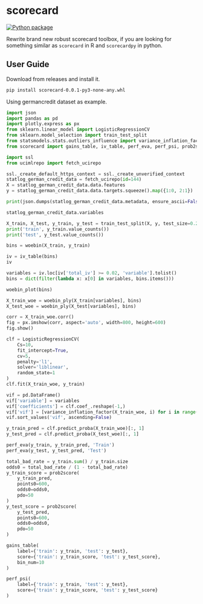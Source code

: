 # scorecard

[![Python package](https://github.com/Blanket58/scorecard/actions/workflows/python-package.yml/badge.svg)](https://github.com/Blanket58/scorecard/actions/workflows/python-package.yml)

Rewrite brand new robust scorecard toolbox, if you are looking for something similar as `scorecard` in R and `scorecardpy` in python.

## User Guide

Download from releases and install it.

```bash
pip install scorecard-0.0.1-py3-none-any.whl
```

Using germancredit dataset as example.

```python
import json
import pandas as pd
import plotly.express as px
from sklearn.linear_model import LogisticRegressionCV
from sklearn.model_selection import train_test_split
from statsmodels.stats.outliers_influence import variance_inflation_factor
from scorecard import gains_table, iv_table, perf_eva, perf_psi, prob2score, woebin, woebin_plot, woebin_ply, scorecard, card2sql
```

```python
import ssl
from ucimlrepo import fetch_ucirepo

ssl._create_default_https_context = ssl._create_unverified_context
statlog_german_credit_data = fetch_ucirepo(id=144)
X = statlog_german_credit_data.data.features
y = statlog_german_credit_data.data.targets.squeeze().map({1:0, 2:1})
```

```python
print(json.dumps(statlog_german_credit_data.metadata, ensure_ascii=False, indent=4))
```

```python
statlog_german_credit_data.variables
```

```python
X_train, X_test, y_train, y_test = train_test_split(X, y, test_size=0.25, random_state=1, stratify=y)
print('train', y_train.value_counts())
print('test', y_test.value_counts())
```

```python
bins = woebin(X_train, y_train)
```

```python
iv = iv_table(bins)
iv
```

```python
variables = iv.loc[iv['total_iv'] >= 0.02, 'variable'].tolist()
bins = dict(filter(lambda x: x[0] in variables, bins.items()))
```

```python
woebin_plot(bins)
```

```python
X_train_woe = woebin_ply(X_train[variables], bins)
X_test_woe = woebin_ply(X_test[variables], bins)
```

```python
corr = X_train_woe.corr()
fig = px.imshow(corr, aspect='auto', width=800, height=600)
fig.show()
```

```python
clf = LogisticRegressionCV(
    Cs=10,
    fit_intercept=True,
    cv=5,
    penalty='l1',
    solver='liblinear',
    random_state=1
)
clf.fit(X_train_woe, y_train)
```

```python
vif = pd.DataFrame()
vif['variable'] = variables
vif['coefficients'] = clf.coef_.reshape(-1,)
vif['vif'] = [variance_inflation_factor(X_train_woe, i) for i in range(len(variables))]
vif.sort_values('vif', ascending=False)
```

```python
y_train_pred = clf.predict_proba(X_train_woe)[:, 1]
y_test_pred = clf.predict_proba(X_test_woe)[:, 1]
```

```python
perf_eva(y_train, y_train_pred, 'Train')
perf_eva(y_test, y_test_pred, 'Test')
```

```python
total_bad_rate = y_train.sum() / y_train.size
odds0 = total_bad_rate / (1 - total_bad_rate)
y_train_score = prob2score(
    y_train_pred,
    points0=600,
    odds0=odds0,
    pdo=50
)
y_test_score = prob2score(
    y_test_pred,
    points0=600,
    odds0=odds0,
    pdo=50
)
```

```python
gains_table(
    label={'train': y_train, 'test': y_test},
    score={'train': y_train_score, 'test': y_test_score},
    bin_num=10
)
```

```python
perf_psi(
    label={'train': y_train, 'test': y_test},
    score={'train': y_train_score, 'test': y_test_score}
)
```

